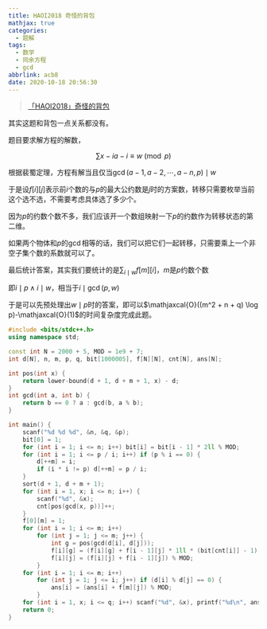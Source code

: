 ```yaml
---
title: HAOI2018 奇怪的背包
mathjax: true
categories:
  - 题解
tags:
  - 数学
  - 同余方程
  - gcd
abbrlink: acb8
date: 2020-10-18 20:56:30
---
```



> [「HAOI2018」奇怪的背包](https://loj.ac/problem/2524)



其实这题和背包一点关系都没有。   


题目要求解方程的解数，

$$\sum x-ia-i\equiv w\pmod p$$  

根据裴蜀定理，方程有解当且仅当$\gcd(a-1,a-2,\cdots,a-n,p)\mid w$  

于是设$f[i][j]$表示前$i$个数的与$p$的最大公约数是$j$时的方案数，转移只需要枚举当前这个选不选，不需要考虑具体选了多少个。  



因为$p$的约数个数不多，我们应该开一个数组映射一下$p$的约数作为转移状态的第二维。  

如果两个物体和$p$的$\gcd$相等的话，我们可以把它们一起转移，只需要乘上一个非空子集个数的系数就可以了。



最后统计答案，其实我们要统计的是$\sum_{i\mid w}f[m][i]$，$m$是$p$约数个数  

即$i\mid p \wedge i\mid w$，相当于$i\mid \gcd(p,w)$  

于是可以先预处理出$w\mid p$时的答案，即可以$\mathjaxcal{O}((m^2 + n + q) \log p)-\mathjaxcal{O}(1)$的时间复杂度完成此题。  



```cpp
#include <bits/stdc++.h>
using namespace std;

const int N = 2000 + 5, MOD = 1e9 + 7;
int d[N], n, m, p, q, bit[1000005], f[N][N], cnt[N], ans[N];

int pos(int x) {
	return lower-bound(d + 1, d + m + 1, x) - d;
}
int gcd(int a, int b) {
	return b == 0 ? a : gcd(b, a % b);
}

int main() {
    scanf("%d %d %d", &n, &q, &p);
    bit[0] = 1;
    for (int i = 1; i <= n; i++) bit[i] = bit[i - 1] * 2ll % MOD;
    for (int i = 1; i <= p / i; i++) if (p % i == 0) {
        d[++m] = i;
        if (i * i != p) d[++m] = p / i;
    }
    sort(d + 1, d + m + 1);
    for (int i = 1, x; i <= n; i++) {
    	scanf("%d", &x);
    	cnt[pos(gcd(x, p))]++;
    }
    f[0][m] = 1;
    for (int i = 1; i <= m; i++)
    	for (int j = 1; j <= m; j++) {
    		int g = pos(gcd(d[i], d[j]));
    		f[i][g] = (f[i][g] + f[i - 1][j] * 1ll * (bit[cnt[i]] - 1) % MOD) % MOD;
    		f[i][j] = (f[i][j] + f[i - 1][j]) % MOD;
    	}
    for (int i = 1; i <= m; i++)
    	for (int j = 1; j <= i; j++) if (d[i] % d[j] == 0) {
    		ans[i] = (ans[i] + f[m][j]) % MOD;
    	}
    for (int i = 1, x; i <= q; i++) scanf("%d", &x), printf("%d\n", ans[pos(gcd(p, x))]);
    return 0;
}
```



